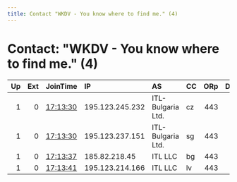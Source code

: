 ```yaml
---
title: Contact "WKDV - You know where to find me." (4)
---
```


# Contact: "WKDV - You know where to find me." (4)

|   Up |   Ext | JoinTime                                                                                              | IP              | AS                | CC   |   ORp |   Dirp | OS    | Version   | Nickname   |   eFamMembers |
|-----:|------:|:------------------------------------------------------------------------------------------------------|:----------------|:------------------|:-----|------:|-------:|:------|:----------|:-----------|--------------:|
|    1 |     0 | [17:13:30](https://nusenu.github.io/OrNetStats/w/relay/6A2567DBC821F887FA5318CB3CF1F33BABB3DB27.html) | 195.123.245.232 | ITL-Bulgaria Ltd. | cz   |   443 |      0 | Linux | 0.4.6.9   | WakNET1    |             4 |
|    1 |     0 | [17:13:30](https://nusenu.github.io/OrNetStats/w/relay/A3F3A476D003806D656A9E03C8741EFDFB528AD6.html) | 195.123.237.151 | ITL-Bulgaria Ltd. | sg   |   443 |      0 | Linux | 0.4.6.9   | WakNET3    |             4 |
|    1 |     0 | [17:13:37](https://nusenu.github.io/OrNetStats/w/relay/A9385B6E93B108EFF3BC8A7559FBF3419087929C.html) | 185.82.218.45   | ITL LLC           | bg   |   443 |      0 | Linux | 0.4.6.9   | WakNET2    |             4 |
|    1 |     0 | [17:13:41](https://nusenu.github.io/OrNetStats/w/relay/2DC048143368A0339CD23D65E9B32292433EF462.html) | 195.123.214.166 | ITL LLC           | lv   |   443 |      0 | Linux | 0.4.6.9   | WakNET4    |             4 |
